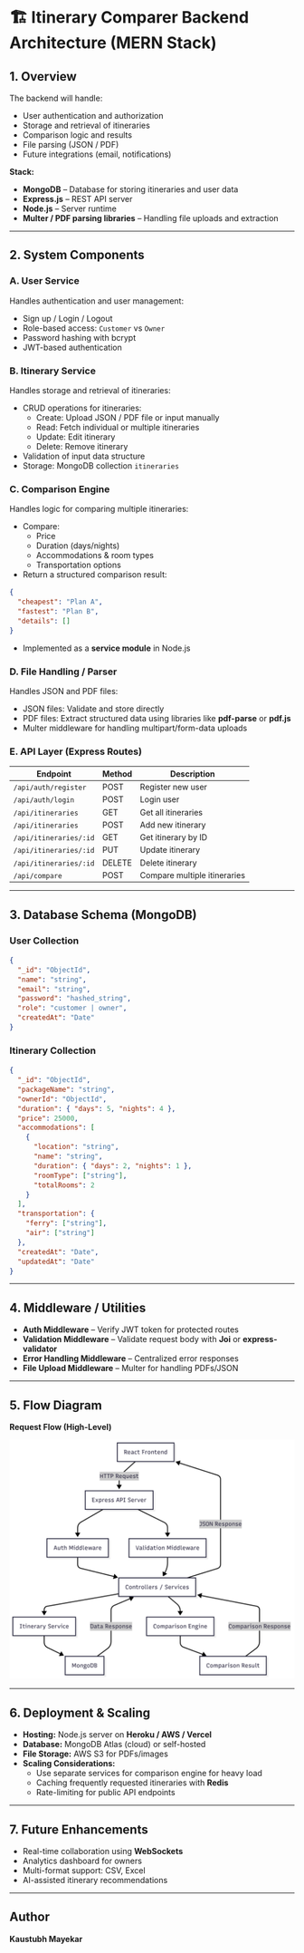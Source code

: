 
# 🏗️ Itinerary Comparer Backend Architecture (MERN Stack)

## 1. Overview
The backend will handle:

- User authentication and authorization
- Storage and retrieval of itineraries
- Comparison logic and results
- File parsing (JSON / PDF)
- Future integrations (email, notifications)

**Stack:**

- **MongoDB** – Database for storing itineraries and user data
- **Express.js** – REST API server
- **Node.js** – Server runtime
- **Multer / PDF parsing libraries** – Handling file uploads and extraction

---

## 2. System Components

### A. User Service
Handles authentication and user management:

- Sign up / Login / Logout
- Role-based access: `Customer` vs `Owner`
- Password hashing with bcrypt
- JWT-based authentication

### B. Itinerary Service
Handles storage and retrieval of itineraries:

- CRUD operations for itineraries:
  - Create: Upload JSON / PDF file or input manually
  - Read: Fetch individual or multiple itineraries
  - Update: Edit itinerary
  - Delete: Remove itinerary
- Validation of input data structure
- Storage: MongoDB collection `itineraries`

### C. Comparison Engine
Handles logic for comparing multiple itineraries:

- Compare:
  - Price
  - Duration (days/nights)
  - Accommodations & room types
  - Transportation options
- Return a structured comparison result:

```json
{
  "cheapest": "Plan A",
  "fastest": "Plan B",
  "details": []
}
```

- Implemented as a **service module** in Node.js

### D. File Handling / Parser
Handles JSON and PDF files:

- JSON files: Validate and store directly
- PDF files: Extract structured data using libraries like **pdf-parse** or **pdf.js**
- Multer middleware for handling multipart/form-data uploads

### E. API Layer (Express Routes)

| Endpoint                     | Method | Description |
|-------------------------------|--------|-------------|
| `/api/auth/register`           | POST   | Register new user |
| `/api/auth/login`              | POST   | Login user |
| `/api/itineraries`             | GET    | Get all itineraries |
| `/api/itineraries`             | POST   | Add new itinerary |
| `/api/itineraries/:id`         | GET    | Get itinerary by ID |
| `/api/itineraries/:id`         | PUT    | Update itinerary |
| `/api/itineraries/:id`         | DELETE | Delete itinerary |
| `/api/compare`                 | POST   | Compare multiple itineraries |

---

## 3. Database Schema (MongoDB)

### User Collection
```json
{
  "_id": "ObjectId",
  "name": "string",
  "email": "string",
  "password": "hashed_string",
  "role": "customer | owner",
  "createdAt": "Date"
}
```

### Itinerary Collection
```json
{
  "_id": "ObjectId",
  "packageName": "string",
  "ownerId": "ObjectId",
  "duration": { "days": 5, "nights": 4 },
  "price": 25000,
  "accommodations": [
    {
      "location": "string",
      "name": "string",
      "duration": { "days": 2, "nights": 1 },
      "roomType": ["string"],
      "totalRooms": 2
    }
  ],
  "transportation": {
    "ferry": ["string"],
    "air": ["string"]
  },
  "createdAt": "Date",
  "updatedAt": "Date"
}
```

---

## 4. Middleware / Utilities
- **Auth Middleware** – Verify JWT token for protected routes
- **Validation Middleware** – Validate request body with **Joi** or **express-validator**
- **Error Handling Middleware** – Centralized error responses
- **File Upload Middleware** – Multer for handling PDFs/JSON

---

## 5. Flow Diagram

**Request Flow (High-Level)**

![Example](https://github.com/Kaustubh01/Itinerary-Comparer/blob/main/Backend%20Flow.png?raw=true)

---

## 6. Deployment & Scaling
- **Hosting:** Node.js server on **Heroku / AWS / Vercel**
- **Database:** MongoDB Atlas (cloud) or self-hosted
- **File Storage:** AWS S3 for PDFs/images
- **Scaling Considerations:**
  - Use separate services for comparison engine for heavy load
  - Caching frequently requested itineraries with **Redis**
  - Rate-limiting for public API endpoints

---

## 7. Future Enhancements
- Real-time collaboration using **WebSockets**
- Analytics dashboard for owners
- Multi-format support: CSV, Excel
- AI-assisted itinerary recommendations

---

## Author
**Kaustubh Mayekar**  
